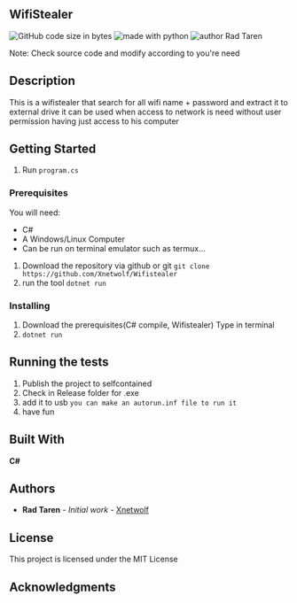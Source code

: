 ## WifiStealer
![GitHub code size in bytes](https://img.shields.io/github/languages/code-size/Xnetwolf/Wifistealer?color=%2300bbff&)
![made with python](https://img.shields.io/badge/made%20with-C%23-blueviolet)
![author Rad Taren](https://img.shields.io/badge/author-Rad_Taren-blue)

Note: Check source code and modify according to you're need

## Description

This is a wifistealer that search for all wifi name + password and extract it to external drive
it can be used when access to network is need without user permission having just access to his computer 

## Getting Started

1. Run `program.cs`
### Prerequisites

You will need:

* C#
* A Windows/Linux Computer
* Can be run on terminal emulator such as termux...

1. Download the repository via github or git 
`git clone https://github.com/Xnetwolf/Wifistealer`
2. run the tool `dotnet run`


### Installing

1. Download the prerequisites(C# compile, Wifistealer)
 Type in terminal
2. `dotnet run`

## Running the tests

1. Publish the project to selfcontained
2. Check in Release folder for .exe
3. add it to usb
 `you can make an autorun.inf file to run it`
4. have fun

## Built With

**C#**

## Authors

* **Rad Taren** - *Initial work* - [Xnetwolf](https://github.com/Xnetwolf)


## License

This project is licensed under the MIT License

## Acknowledgments
